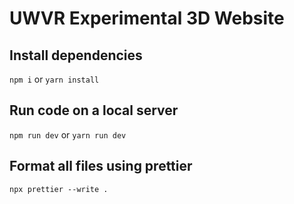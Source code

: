 # UWVR Experimental 3D Website

## Install dependencies
`npm i` or `yarn install`

## Run code on a local server
`npm run dev` or `yarn run dev`

## Format all files using prettier
`npx prettier --write .`